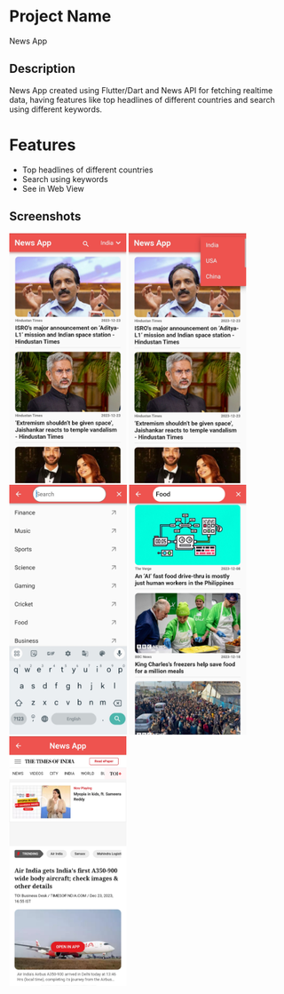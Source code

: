 # Project Name

News App

## Description

News App created using Flutter/Dart and News API for fetching realtime data, having features like top headlines of different countries and search using different keywords.

# Features
- Top headlines of different countries
- Search using keywords
- See in Web View

## Screenshots
<img height="450px" src="https://github.com/sagarrajgit/News_App/blob/main/screenshots_video/1.jpg" alt="Home Page" />
<img height="450px" src="https://github.com/sagarrajgit/News_App/blob/main/screenshots_video/2.jpg" alt="Country List"/>
<img height="450px" src="https://github.com/sagarrajgit/News_App/blob/main/screenshots_video/3.jpg" alt="Search Screen"/>
<img height="450px" src="https://github.com/sagarrajgit/News_App/blob/main/screenshots_video/4.jpg" alt="Search Results"/>
<img height="450px" src="https://github.com/sagarrajgit/News_App/blob/main/screenshots_video/5.jpg" alt="Web View" />
